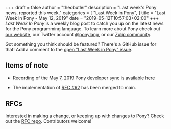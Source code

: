 +++
draft = false
author = "theobutler"
description = "Last week's Pony news, reported this week."
categories = [
    "Last Week in Pony",
]
title = "Last Week in Pony - May 12, 2019"
date = "2019-05-12T10:57:03+02:00"
+++
_Last Week In Pony_ is a weekly blog post to catch you up on the latest news for the Pony programming language. To learn more about Pony check out [our website](https://ponylang.io), our Twitter account [@ponylang](https://twitter.com/ponylang), or our [Zulip community](https://ponylang.zulipchat.com).

Got something you think should be featured? There's a GitHub issue for that! Add a comment to the [open "Last Week in Pony" issue](https://github.com/ponylang/ponylang.github.io/issues?q=is%3Aissue+is%3Aopen+label%3Alast-week-in-pony).
<!--more-->


## Items of note

- Recording of the May 7, 2019 Pony developer sync is available [here](https://sync-recordings.ponylang.io/r/2019_05_07.m4a)

- The implementation of [RFC #62](https://github.com/ponylang/rfcs/blob/main/text/0062-tcpconnection-hard-close.md) has been merged to main.

## RFCs

Interested in making a change, or keeping up with changes to Pony? Check out the [RFC repo](https://github.com/ponylang/rfcs). Contributors welcome!
